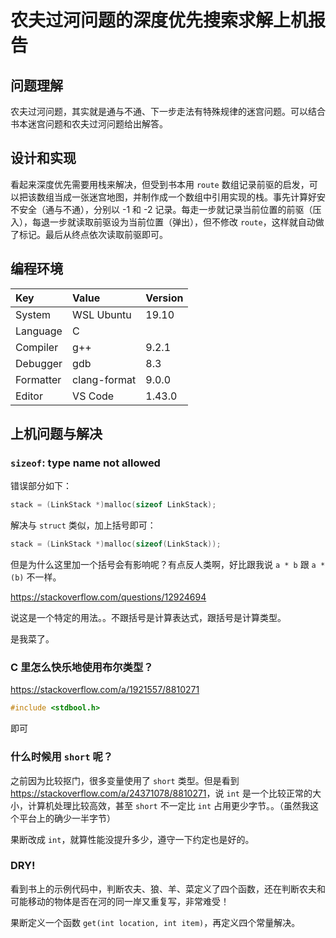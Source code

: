 # 农夫过河问题的深度优先搜索求解上机报告

## 问题理解

农夫过河问题，其实就是通与不通、下一步走法有特殊规律的迷宫问题。可以结合书本迷宫问题和农夫过河问题给出解答。

## 设计和实现

看起来深度优先需要用栈来解决，但受到书本用 `route` 数组记录前驱的启发，可以把该数组当成一张迷宫地图，并制作成一个数组中引用实现的栈。事先计算好安不安全（通与不通），分别以 -1 和 -2 记录。每走一步就记录当前位置的前驱（压入），每退一步就读取前驱设为当前位置（弹出），但不修改 `route`，这样就自动做了标记。最后从终点依次读取前驱即可。

## 编程环境

|Key      |Value       |Version|
|:--------|:-----------|:------|
|System   |WSL Ubuntu  | 19.10 |
|Language |C           |       |
|Compiler |g++         | 9.2.1 |
|Debugger |gdb         | 8.3   |
|Formatter|clang-format| 9.0.0 |
|Editor   |VS Code     | 1.43.0|

## 上机问题与解决

### `sizeof`: type name not allowed

错误部分如下：

```c
stack = (LinkStack *)malloc(sizeof LinkStack);
```

解决与 `struct` 类似，加上括号即可：

```c
stack = (LinkStack *)malloc(sizeof(LinkStack));
```

但是为什么这里加一个括号会有影响呢？有点反人类啊，好比跟我说 `a * b` 跟 `a * (b)` 不一样。

<https://stackoverflow.com/questions/12924694>

说这是一个特定的用法。。不跟括号是计算表达式，跟括号是计算类型。

是我菜了。

### C 里怎么快乐地使用布尔类型？

<https://stackoverflow.com/a/1921557/8810271>

```c
#include <stdbool.h>
```

即可

### 什么时候用 `short` 呢？

之前因为比较抠门，很多变量使用了 `short` 类型。但是看到 <https://stackoverflow.com/a/24371078/8810271>，说 `int` 是一个比较正常的大小，计算机处理比较高效，甚至 `short` 不一定比 `int` 占用更少字节。。（虽然我这个平台上的确少一半字节）

果断改成 `int`，就算性能没提升多少，遵守一下约定也是好的。

### DRY!

看到书上的示例代码中，判断农夫、狼、羊、菜定义了四个函数，还在判断农夫和可能移动的物体是否在河的同一岸又重复写，非常难受！

果断定义一个函数 `get(int location, int item)`，再定义四个常量解决。
